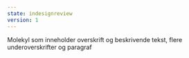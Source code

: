 ```yaml
---
state: indesignreview
version: 1
---
```

Molekyl som inneholder overskrift og beskrivende tekst, flere underoverskrifter og paragraf
